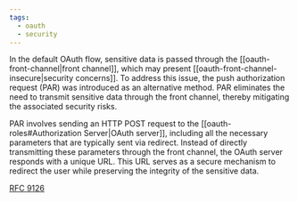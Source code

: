 ```yaml
---
tags:
  - oauth
  - security
---
```

In the default OAuth flow, sensitive data is passed through the [[oauth-front-channel|front channel]], which may present [[oauth-front-channel-insecure|security concerns]]. To address this issue, the push authorization request (PAR) was introduced as an alternative method. PAR eliminates the need to transmit sensitive data through the front channel, thereby mitigating the associated security risks.

PAR involves sending an HTTP POST request to the [[oauth-roles#Authorization Server|OAuth server]], including all the necessary parameters that are typically sent via redirect. Instead of directly transmitting these parameters through the front channel, the OAuth server responds with a unique URL. This URL serves as a secure mechanism to redirect the user while preserving the integrity of the sensitive data.

[RFC 9126](https://www.rfc-editor.org/rfc/rfc9126.html)